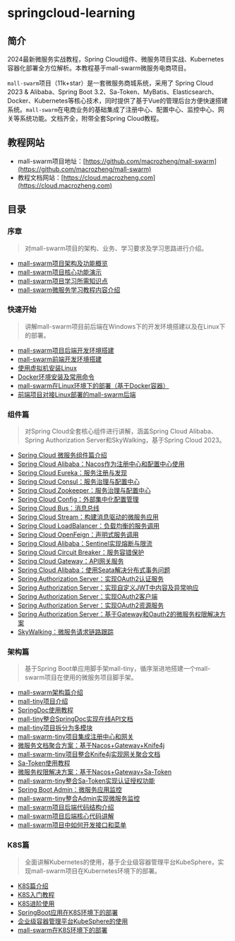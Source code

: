 # springcloud-learning

## 简介

2024最新微服务实战教程，Spring Cloud组件、微服务项目实战、Kubernetes容器化部署全方位解析。本教程基于mall-swarm微服务电商项目。

`mall-swarm`项目（11k+star）是一套微服务商城系统，采用了 Spring Cloud 2023 & Alibaba、Spring Boot 3.2、Sa-Token、MyBatis、Elasticsearch、Docker、Kubernetes等核心技术，同时提供了基于Vue的管理后台方便快速搭建系统。`mall-swarm`在电商业务的基础集成了注册中心、配置中心、监控中心、网关等系统功能。文档齐全，附带全套Spring Cloud教程。

## 教程网站

- mall-swarm项目地址：[https://github.com/macrozheng/mall-swarm](https://github.com/macrozheng/mall-swarm)
- 教程文档网站：[https://cloud.macrozheng.com](https://cloud.macrozheng.com)

## 目录

### 序章

> 对mall-swarm项目的架构、业务、学习要求及学习思路进行介绍。

- [mall-swarm项目架构及功能概览](https://cloud.macrozheng.com/foreword/mall_swarm_foreword_01.html)
- [mall-swarm项目核心功能演示](https://cloud.macrozheng.com/foreword/mall_swarm_foreword_02.html)
- [mall-swarm项目学习所需知识点](https://cloud.macrozheng.com/foreword/mall_swarm_foreword_03.html)
- [mall-swarm微服务学习教程内容介绍](https://cloud.macrozheng.com/foreword/mall_swarm_foreword_04.html)

### 快速开始

> 讲解mall-swarm项目前后端在Windows下的开发环境搭建以及在Linux下的部署。

- [mall-swarm项目后端开发环境搭建](https://cloud.macrozheng.com/start/mall_swarm_deploy_windows.html)
- [mall-swarm前端开发环境搭建](https://cloud.macrozheng.com/start/mall_swarm_deploy_windows_web.html)
- [使用虚拟机安装Linux](https://cloud.macrozheng.com/start/mall_swarm_deploy_windows.html)
- [Docker环境安装及常用命令](https://cloud.macrozheng.com/start/mall_swarm_deploy_windows.html)
- [mall-swarm在Linux环境下的部署（基于Docker容器）](https://cloud.macrozheng.com/start/mall_swarm_deploy_windows.html)
- [前端项目对接Linux部署的mall-swarm后端](https://cloud.macrozheng.com/start/mall_swarm_deploy_windows.html)

### 组件篇

> 对Spring Cloud全套核心组件进行讲解，涵盖Spring Cloud Alibaba、Spring Authorization Server和SkyWalking，基于Spring Cloud 2023。

- [Spring Cloud 微服务组件篇介绍](https://cloud.macrozheng.com/cloud/spring_cloud_summary.html)
- [Spring Cloud Alibaba：Nacos作为注册中心和配置中心使用](https://cloud.macrozheng.com/cloud/spring_cloud_summary.html)
- [Spring Cloud Eureka：服务注册与发现](https://cloud.macrozheng.com/cloud/spring_cloud_summary.html)
- [Spring Cloud Consul：服务治理与配置中心](https://cloud.macrozheng.com/cloud/spring_cloud_summary.html)
- [Spring Cloud Zookeeper：服务治理与配置中心](https://cloud.macrozheng.com/cloud/spring_cloud_summary.html)
- [Spring Cloud Config：外部集中化配置管理](https://cloud.macrozheng.com/cloud/spring_cloud_summary.html)
- [Spring Cloud Bus：消息总线](https://cloud.macrozheng.com/cloud/spring_cloud_summary.html)
- [Spring Cloud Stream：构建消息驱动的微服务应用](https://cloud.macrozheng.com/cloud/spring_cloud_summary.html)
- [Spring Cloud LoadBalancer：负载均衡的服务调用](https://cloud.macrozheng.com/cloud/spring_cloud_summary.html)
- [Spring Cloud OpenFeign：声明式服务调用](https://cloud.macrozheng.com/cloud/spring_cloud_summary.html)
- [Spring Cloud Alibaba：Sentinel实现熔断与限流](https://cloud.macrozheng.com/cloud/spring_cloud_summary.html)
- [Spring Cloud Circuit Breaker：服务容错保护](https://cloud.macrozheng.com/cloud/spring_cloud_summary.html)
- [Spring Cloud Gateway：API网关服务](https://cloud.macrozheng.com/cloud/spring_cloud_summary.html)
- [Spring Cloud Alibaba：使用Seata解决分布式事务问题](https://cloud.macrozheng.com/cloud/spring_cloud_summary.html)
- [Spring Authorization Server：实现OAuth2认证服务](https://cloud.macrozheng.com/cloud/spring_cloud_summary.html)
- [Spring Authorization Server：实现自定义JWT中内容及异常响应](https://cloud.macrozheng.com/cloud/spring_cloud_summary.html)
- [Spring Authorization Server：实现OAuth2客户端](https://cloud.macrozheng.com/cloud/spring_cloud_summary.html)
- [Spring Authorization Server：实现OAuth2资源服务](https://cloud.macrozheng.com/cloud/spring_cloud_summary.html)
- [Spring Authorization Server：基于Gateway和Oauth2的微服务权限解决方案](https://cloud.macrozheng.com/cloud/spring_cloud_summary.html)
- [SkyWalking：微服务请求链路跟踪](https://cloud.macrozheng.com/cloud/spring_cloud_summary.html)

### 架构篇

> 基于Spring Boot单应用脚手架mall-tiny，循序渐进地搭建一个mall-swarm项目在使用的微服务项目脚手架。

- [mall-swarm架构篇介绍](https://cloud.macrozheng.com/architect/mall_swarm_arch_intro.html)
- [mall-tiny项目介绍](https://cloud.macrozheng.com/architect/mall_swarm_arch_intro.html)
- [SpringDoc使用教程](https://cloud.macrozheng.com/architect/mall_swarm_arch_intro.html)
- [mall-tiny整合SpringDoc实现在线API文档](https://cloud.macrozheng.com/architect/mall_swarm_arch_intro.html)
- [mall-tiny项目拆分为多模块](https://cloud.macrozheng.com/architect/mall_swarm_arch_intro.html)
- [mall-swarm-tiny项目集成注册中心和网关](https://cloud.macrozheng.com/architect/mall_swarm_arch_intro.html)
- [微服务文档聚合方案：基于Nacos+Gateway+Knife4j](https://cloud.macrozheng.com/architect/mall_swarm_arch_intro.html)
- [mall-swarm-tiny项目整合Knife4j实现网关聚合文档](https://cloud.macrozheng.com/architect/mall_swarm_arch_intro.html)
- [Sa-Token使用教程](https://cloud.macrozheng.com/architect/mall_swarm_arch_intro.html)
- [微服务权限解决方案：基于Nacos+Gateway+Sa-Token](https://cloud.macrozheng.com/architect/mall_swarm_arch_intro.html)
- [mall-swarm-tiny整合Sa-Token实现认证授权功能](https://cloud.macrozheng.com/architect/mall_swarm_arch_intro.html)
- [Spring Boot Admin：微服务应用监控](https://cloud.macrozheng.com/architect/mall_swarm_arch_intro.html)
- [mall-swarm-tiny整合Admin实现微服务监控](https://cloud.macrozheng.com/architect/mall_swarm_arch_intro.html)
- [mall-swarm项目后端代码结构介绍](https://cloud.macrozheng.com/architect/mall_swarm_arch_intro.html)
- [mall-swarm项目后端核心代码讲解](https://cloud.macrozheng.com/architect/mall_swarm_arch_intro.html)
- [mall-swarm项目中如何开发接口和菜单](https://cloud.macrozheng.com/architect/mall_swarm_arch_intro.html)

### K8S篇

> 全面讲解Kubernetes的使用，基于企业级容器管理平台KubeSphere，实现mall-swarm项目在Kubernetes环境下的部署。

- [K8S篇介绍](https://cloud.macrozheng.com/k8s/k8s_summary.html)
- [K8S入门教程](https://cloud.macrozheng.com/k8s/k8s_summary.html)
- [K8S进阶使用](https://cloud.macrozheng.com/k8s/k8s_summary.html)
- [SpringBoot应用在K8S环境下的部署](https://cloud.macrozheng.com/k8s/k8s_summary.html)
- [企业级容器管理平台KubeSphere的使用](https://cloud.macrozheng.com/k8s/k8s_summary.html)
- [mall-swarm在K8S环境下的部署](https://cloud.macrozheng.com/k8s/k8s_summary.html)
